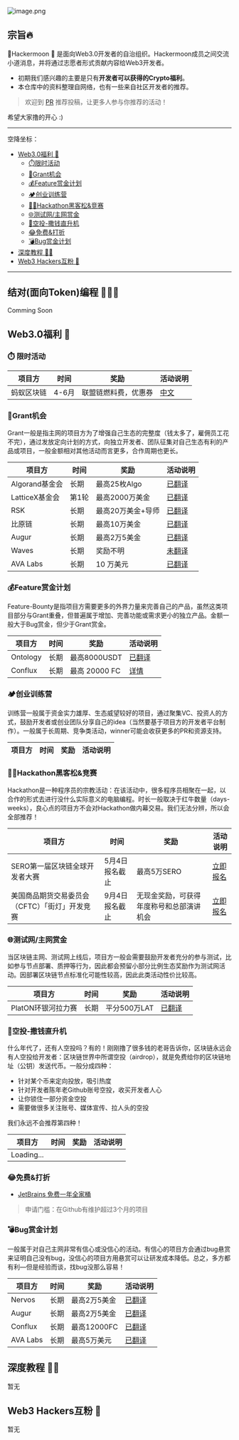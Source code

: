 
![image.png](https://i.loli.net/2020/04/16/GYfBbL94XWPn2jh.png)

## 宗旨🔥
🌝Hackermoon 🌝 是面向Web3.0开发者的自治组织。Hackermoon成员之间交流小道消息，并将通过志愿者形式贡献内容给Web3开发者。
- 初期我们感兴趣的主要是只有**开发者可以获得的Crypto福利**。
- 本仓库中的资料整理自网络，也有一些来自社区开发者的推荐。

> 欢迎到 [PR](https://github.com/hacker-moon/hackermoon.io/pulls) 推荐投稿，让更多人参与你推荐的活动！

希望大家撸的开心 :)

---

空降坐标：

- [Web3.0福利 🐑](##Web3.0福利-🐑)
    - [⏱️限时活动](###⏱️-限时活动)  
    - [🏦Grant机会](###🏦Grant机会)
    - [💰Feature赏金计划](###💰Feature赏金计划)
    - [🏕️创业训练营](###🏕️创业训练营)
    - [🧑‍💻Hackathon黑客松&竞赛](###🧑‍💻Hackathon黑客松&竞赛)
    - [🌐测试网/主网赏金](###🌐测试网/主网赏金)
    - [🤑空投-撒钱直升机](###🤑空投-撒钱直升机)
    - [😂免费&打折](###😂免费&打折)
    - [💣Bug赏金计划](###💣Bug赏金计划)
- [深度教程 🧑‍🏫](##深度教程-🧑‍🏫)
- [Web3 Hackers互粉 🌟](##Web3-Hackers互粉-🌟)


---

## 结对(面向Token)编程 🧑‍🤝‍🧑 
Comming Soon

## Web3.0福利 🐑

### ⏱️ 限时活动

| 项目方 | 时间 | 奖励 |活动说明 |
| -------- | -------- | -------- |-------- |
| 蚂蚁区块链     | 4-6月    | 联盟链燃料费，优惠券  |[中文](https://tech.antfin.com/promotions/openchain/?chInofo=8btc)|

### 🏦Grant机会

Grant一般是指主网的项目方为了增强自己生态的完整度（钱太多了，雇佣员工花不完），通过发放定向计划的方式，向独立开发者、团队征集对自己生态有利的产品或项目，一般金额相对其他活动而言更多，合作周期也更长。

| 项目方 | 时间 | 奖励 |活动说明 |
| -------- | -------- | -------- |-------- |
| Algorand基金会     | 长期     | 最高25枚Algo    |[已翻译](https://hackmd.io/@hackermoon/ryIWqehN8)     |
| LatticeX基金会    | 第1轮    | 最高2000万美金    |[已翻译](https://www.chainnews.com/articles/830516018474.htm)|
| RSK    | 长期    | 最高20万美金+导师    |[已翻译](https://www.chainnews.com/articles/356562427627.htm)|
| 比原链    | 长期    | 最高10万美金    |[已翻译](https://www.chainnews.com/articles/788145954147.htm)|
| Augur    | 长期    | 最高2万5美金    |[已翻译](https://hackmd.io/@hackermoon/Hyfrnz3EU)|
| Waves   | 长期   | 奖励不明    |[未翻译](https://waveslabs.com/grants?lang=en)|
| AVA Labs   | 长期   | 10 万美元   |[已翻译](https://www.chainnews.com/news/366562738320.htmfrom=groupmessage&isappinstalled=0)|


### 💰Feature赏金计划
Feature-Bounty是指项目方需要更多的外界力量来完善自己的产品，虽然这类项目部分与Grant重叠，但普遍属于增加、完善功能或需求更小的独立产品。金额一般大于Bug赏金，但少于Grant赏金。

| 项目方 | 时间 | 奖励 |活动说明 |
| -------- | -------- | -------- |-------- |
| Ontology    | 长期     | 最高8000USDT   |[已翻译](https://www.chainnews.com/articles/323629295238.htm)     |
| Conflux   | 长期    | 最高 20000 FC   |[详情](https://bounty.conflux-chain.org/view-bounty?bountyId=5ea0053ff4ceb7125c6518f2&language=zh-CN&from=timeline&isappinstalled=0)     |



### 🏕️创业训练营
训练营一般属于资金实力雄厚、生态威望较好的项目，通过聚集VC、投资人的方式，鼓励开发者或创业团队分享自己的idea（当然要基于项目方的开发者平台制作）。一般属于长周期、竞争类活动，winner可能会收获更多的PR和资源支持。

| 项目方 | 时间 | 奖励 |活动说明 |
| -------- | -------- | -------- |-------- |



### 🧑‍💻Hackathon黑客松&竞赛
Hackathon是一种程序员的宗教活动：在该活动中，很多程序员相聚在一起，以合作的形式去进行没什么实际意义的电脑编程。时长一般取决于红牛数量（days-weeks），良心点的项目方不会对Hackathon做内幕交易。我们无法分辨，所以会全部推荐！

| 项目方 | 时间 | 奖励 |活动说明 |
| -------- | -------- | -------- |-------- |
| SERO第一届区块链全球开发者大赛  |5月4日报名截止     | 最高5万SERO   | [立即报名](https://contest.sero.cash/)   |
| 美国商品期货交易委员会（CFTC）「街灯」开发竞赛  | 9月4日报名截止  | 无现金奖励，可获得年度称号和总部演讲机会  | [立即报名](https://www.challenge.gov/challenge/project-streetlamp/)   |

### 🌐测试网/主网赏金
当区块链主网、测试网上线后，项目方一般会需要鼓励开发者充分的参与测试，比如参与节点部署、质押等行为，因此都会预留小部分比例生态奖励作为测试网活动。因部署区块链节点标准化可能性较高，因此此类活动性价比较高。

| 项目方 | 时间 | 奖励 |活动说明 |
| -------- | -------- | -------- |-------- |
| PlatON环银河拉力赛    | 长期     | 平分500万LAT   |[已翻译](https://hackmd.io/@hackermoon/B137Ox348)     |

### 🤑空投-撒钱直升机
什么年代了，还有人空投吗？有的！刚刚撸了很多钱的老哥告诉你，区块链永远会有人空投给开发者：区块链世界中所谓空投（airdrop），就是免费给你的区块链地址（公钥）发送代币。一般分成四种：
- 针对某个币来定向投放，吸引热度 
- 针对开发者陈年老Github账号空投，收买开发者人心 
- 让你锁住一部分资金空投 
- 需要做很多关注账号、媒体宣传、拉人头的空投

我们永远不会推荐第四种！

| 项目方 | 时间 | 奖励 |活动说明 |
| -------- | -------- | -------- |-------- |
| Loading... | | | |

### 😂免费&打折
* [JetBrains 免费一年全家桶](jetbrains.com/shop/eform/opensource)
> 申请门槛：在Github有维护超过3个月的项目

### 💣Bug赏金计划
一般属于对自己主网非常有信心或没信心的活动。有信心的项目方会通过bug悬赏来证明自己没有bug，没信心的项目方用悬赏可以让研发成本降低。总之，多方都有利—但是经验而谈，找bug没那么容易！

| 项目方 | 时间 | 奖励 |活动说明 |
| -------- | -------- | -------- |-------- |
| Nervos    | 长期   | 最高2万5美金   |[已翻译](https://hackmd.io/@hackermoon/Hkv-3ghV8L)|
| Augur    | 长期    | 最高2万5美金  |[已翻译](https://hackmd.io/@hackermoon/Hyfrnz3EU)|
| Conflux   | 长期    | 最高12000FC   |[已翻译](bounty.conflux-chain.org)|
| AVA Labs   | 长期    | 最高5万美元   |[已翻译](https://www.chainnews.com/news/366562738320.htm?from=groupmessage&isappinstalled=0)|

## 深度教程 🧑‍🏫
暂无

## Web3 Hackers互粉 🌟
暂无

